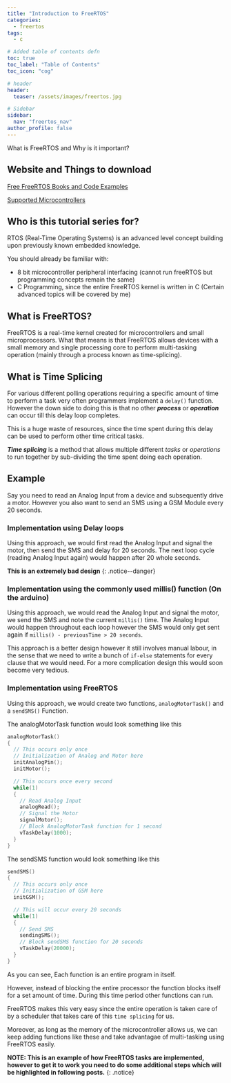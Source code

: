 ```yaml
---
title: "Introduction to FreeRTOS"
categories:
  - freertos
tags:
  - c

# Added table of contents defn
toc: true
toc_label: "Table of Contents"
toc_icon: "cog"

# header
header:
  teaser: /assets/images/freertos.jpg

# Sidebar
sidebar:
  nav: "freertos_nav"
author_profile: false
---
```


What is FreeRTOS and Why is it important?

## Website and Things to download

[Free FreeRTOS Books and Code Examples](https://www.freertos.org/Documentation/RTOS_book.html)

[Supported Microcontrollers](https://www.freertos.org/RTOS_ports.html)

## Who is this tutorial series for?

RTOS (Real-Time Operating Systems) is an advanced level concept building upon previously known embedded knowledge.

You should already be familiar with:
- 8 bit microcontroller peripheral interfacing (cannot run freeRTOS but programming concepts remain the same)
- C Programming, since the entire FreeRTOS kernel is written in C (Certain advanced topics will be covered by me)

## What is FreeRTOS?

FreeRTOS is a real-time kernel created for microcontrollers and small microprocessors. What that means is that FreeRTOS allows devices with a small memory and single processing core to perform multi-tasking operation (mainly through a process known as time-splicing).

## What is Time Splicing

For various different polling operations requiring a specific amount of time to perform a task very often programmers implement a `delay()` function.
However the down side to doing this is that no other ***process*** or ***operation*** can occur till this delay loop completes.

This is a huge waste of resources, since the time spent during this delay can be used to perform other time critical tasks.

***Time splicing*** is a method that allows multiple different *tasks* or *operations* to run together by sub-dividing the time spent doing each operation.

## Example

Say you need to read an Analog Input from a device and subsequently drive a motor. However you also want to send an SMS using a GSM Module every 20 seconds.

### Implementation using Delay loops

Using this approach, we would first read the Analog Input and signal the motor, then send the SMS and delay for 20 seconds.
The next loop cycle (reading Analog Input again) would happen after 20 whole seconds.

**This is an extremely bad design**
{: .notice--danger}

### Implementation using the commonly used millis() function (On the arduino)

Using this approach, we would read the Analog Input and signal the motor, we send the SMS and note the current `millis()` time.
The Analog Input would happen throughout each loop however the SMS would only get sent again if `millis() - previousTime > 20 seconds`.

This approach is a better design however it still involves manual labour, in the sense that we need to write a bunch of `if-else` statements for every clause that we would need. For a more complication design this would soon become very tedious.

### Implementation using FreeRTOS

Using this approach, we would create two functions, `analogMotorTask()` and a `sendSMS()` Function.

The analogMotorTask function would look something like this

``` c
analogMotorTask()
{
  // This occurs only once
  // Initialization of Analog and Motor here
  initAnalogPin();
  initMotor();

  // This occurs once every second
  while(1)
  {
    // Read Analog Input
    analogRead();
    // Signal the Motor
    signalMotor();
    // Block AnalogMotorTask function for 1 second
    vTaskDelay(1000);
  }
}
```

The sendSMS function would look something like this

``` c
sendSMS()
{
  // This occurs only once
  // Initialization of GSM here
  initGSM();

  // This will occur every 20 seconds
  while(1)
  {
    // Send SMS
    sendingSMS();
    // Block sendSMS function for 20 seconds
    vTaskDelay(20000);
  }
}
```

As you can see, Each function is an entire program in itself.

However, instead of blocking the entire processor the function blocks itself for a set amount of time. During this time period other functions can run.

FreeRTOS makes this very easy since the entire operation is taken care of by a scheduler that takes care of this `time splicing` for us.

Moreover, as long as the memory of the microcontroller allows us, we can keep adding functions like these and take advantagae of multi-tasking using FreeRTOS easily.

**NOTE: This is an example of how FreeRTOS tasks are implemented, however to get it to work you need to do some additional steps which will be highlighted in following posts.**
{: .notice}
